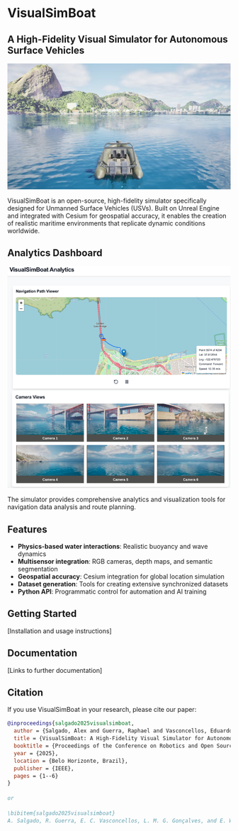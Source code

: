 # VisualSimBoat

## A High-Fidelity Visual Simulator for Autonomous Surface Vehicles

![VisualSimBoat Interface](fig-visualsimboat.jpg)

VisualSimBoat is an open-source, high-fidelity simulator specifically designed for Unmanned Surface Vehicles (USVs). Built on Unreal Engine and integrated with Cesium for geospatial accuracy, it enables the creation of realistic maritime environments that replicate dynamic conditions worldwide.

## Analytics Dashboard

![Analytics Dashboard](fig-analytics-sf1.png)

The simulator provides comprehensive analytics and visualization tools for navigation data analysis and route planning.

## Features

- **Physics-based water interactions**: Realistic buoyancy and wave dynamics
- **Multisensor integration**: RGB cameras, depth maps, and semantic segmentation
- **Geospatial accuracy**: Cesium integration for global location simulation
- **Dataset generation**: Tools for creating extensive synchronized datasets
- **Python API**: Programmatic control for automation and AI training

## Getting Started

[Installation and usage instructions]

## Documentation

[Links to further documentation]

## Citation

If you use VisualSimBoat in your research, please cite our paper:

```bibtex
@inproceedings{salgado2025visualsimboat,
  author = {Salgado, Alex and Guerra, Raphael and Vasconcellos, Eduardo Charles and Gon\c{c}alves, Luiz Marcos Garcia and Clua, Esteban Walter Gonzalez},
  title = {VisualSimBoat: A High-Fidelity Visual Simulator for Autonomous Surface Vehicles},
  booktitle = {Proceedings of the Conference on Robotics and Open Source (CROS)},
  year = {2025},
  location = {Belo Horizonte, Brazil},
  publisher = {IEEE},
  pages = {1--6}
}

or

\bibitem{salgado2025visualsimboat}
A. Salgado, R. Guerra, E. C. Vasconcellos, L. M. G. Gonçalves, and E. W. G. Clua, ``VisualSimBoat: A High-Fidelity Visual Simulator for Autonomous Surface Vehicles,'' in \textit{Proceedings of the Conference on Robotics and Open Source (CROS)}, Belo Horizonte, Brazil, 2025, pp. 1--6.

